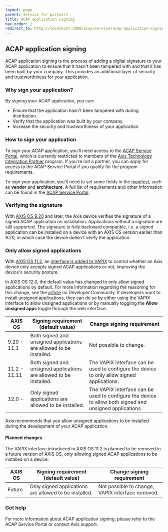 ```yaml
---
layout: page
parent: Service for partners
title: ACAP application signing
nav_order: 2
redirect_to: http://localhost:3000/acap/service/acap-application-signing
---
```


## ACAP application signing

ACAP application signing is the process of adding a digital signature to your ACAP application to ensure that it hasn't been tampered with and that it has been built by your company. This provides an additional layer of security and trustworthiness for your application.

### Why sign your application?

By signing your ACAP application, you can:

- Ensure that the application hasn't been tampered with during distribution.
- Verify that the application was built by your company.
- Increase the security and trustworthiness of your application.

### How to sign your application

To sign your ACAP application, you'll need access to the [ACAP Service Portal](acap-service-portal), which is currently restricted to members of the [Axis Technology Integration Partner](https://www.axis.com/partner/technology-integration-partner-program) program. If you're not a partner, you can apply for access to the ACAP Service Portal if you qualify for the program requirements.

To sign your application, you'll need to set some fields in the [manifest](../develop/application-project-structure#manifest-file-content), such as **vendor** and **architecture**. A full list of requirements and other information can be found in the [ACAP Service Portal](acap-service-portal).

### Verifying the signature

With [AXIS OS 9.20](https://help.axis.com/en-us/axis-os-release-notes#active-2019-9-20) and later, the Axis device verifies the signature of a signed ACAP application on installation. Applications without a signature are still supported. The signature is fully backward compatible, i.e. a signed application can be installed on a device with an AXIS OS version earlier than 9.20, in which case the device doesn't verify the application.

### Only allow signed applications

With [AXIS OS 11.2](https://help.axis.com/en-us/axis-os-release-notes#axis-os-11-2), an [interface is added to VAPIX](https://www.axis.com/vapix-library/subjects/t10102231/section/t10036126/display?section=t10036126-t10185050) to control whether an Axis device only accepts signed ACAP applications or not, improving the device's security posture.

In AXIS OS 12.0, the default value has changed to only allow signed applications by default. For more information regarding the reasoning for this change,
see the [article](https://www.axis.com/developer-community/news/axis-os-root-acap-signing) on Developer Community. If developers want to install unsigned applications, they can do so by either using the VAPIX interface to allow unsigned applications or by manually toggling the **Allow unsigned apps** toggle through the web interface.

| AXIS OS      | Signing requirement (default value) | Change signing requirement |
| ------------ | ------------- | ----------- |
| 9.20 - 11.1  | Both signed and unsigned applications are allowed to be installed. | Not possible to change. |
| 11.2 - 11.11 | Both signed and unsigned applications are allowed to be installed. | The VAPIX interface can be used to configure the device to only allow signed applications. |
| 12.0 -       | Only signed applications are allowed to be installed. | The VAPIX interface can be used to configure the device to allow both signed and unsigned applications. |

Axis recommends that you allow unsigned applications to be installed during the
development of your ACAP application.

#### Planned changes

The VAPIX interface introduced in AXIS OS 11.2 is planned to be removed in a
future version of AXIS OS, only allowing signed ACAP applications to be
installed on a device.

| AXIS OS      | Signing requirement (default value) | Change signing requirement |
| ------------ | ------------- | ----------- |
| Future       | Only signed applications are allowed to be installed. | Not possible to change, VAPIX interface removed. |

### Get help

For more information about ACAP application signing, please refer to the ACAP
Service Portal or contact Axis support.
